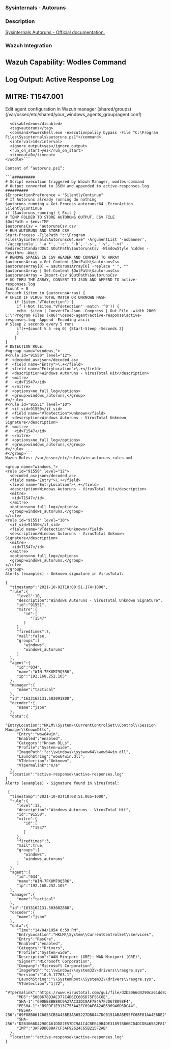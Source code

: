 ### Sysinternals - Autoruns
### Description

[Sysinternals Autoruns - Official documentation.](https://docs.microsoft.com/en-us/sysinternals/downloads/autoruns)

### Wazuh Integration
## Wazuh Capability: Wodles Command

## Log Output: Active Response Log

## MITRE: T1547.001

Edit agent configuration in Wazuh manager (shared/groups) (/var/ossec/etc/shared/your_windows_agents_group/agent.conf)

```<wodle name="command">
  <disabled>no</disabled>
  <tag>autoruns</tag>
  <command>Powershell.exe -executionpolicy bypass -File "C:\Program Files\Sysinternals\autoruns.ps1"</command>
  <interval>1d</interval>
  <ignore_output>yes</ignore_output>
  <run_on_start>yes</run_on_start>
  <timeout>0</timeout>
</wodle>```

Content of “autoruns.ps1”:

```##########
# Script execution triggered by Wazuh Manager, wodles-command
# Output converted to JSON and appended to active-responses.log
##########
$ErrorActionPreference = "SilentlyContinue"
# If Autoruns already running do nothing
$autoruns_running = Get-Process autorunsc64 -ErrorAction SilentlyContinue
if ($autoruns_running) { Exit }
# TEMP FOLDER TO STORE AUTORUNS OUTPUT, CSV FILE
$OutPath = $env:TMP
$autorunsCsv = 'autorunsCsv.csv'
# RUN AUTORUNS AND STORE CSV
Start-Process -FilePath "c:\Program Files\Sysinternals\Autorunsc64.exe" -ArgumentList '-nobanner', '/accepteula', '-a *', '-c', '-h', '-s', '-v', '-vt' -RedirectStandardOut $OutPath\$autorunsCsv -WindowStyle hidden -Passthru -Wait
# REMOVE SPACES IN CSV HEADER AND CONVERT TO ARRAY
$autorunsArray = Get-Content $OutPath\$autorunsCsv
$autorunsArray[0] = $autorunsArray[0] -replace " ", ""
$autorunsArray | Set-Content $OutPath\$autorunsCsv
$autorunsArray = Import-Csv $OutPath\$autorunsCsv
# GO THRU THE ARRAY, CONVERT TO JSON AND APPEND TO active-responses.log
$count = 0
Foreach ($item in $autorunsArray) {
# CHECK IF VIRUS TOTAL MATCH OR UNKNOWN HASH
    if ($item."VTdetection") {
     if (-Not ($item."VTdetection" -match '^0')) {
     echo  $item | ConvertTo-Json -Compress | Out-File -width 2000 C:\"Program Files (x86)"\ossec-agent\active-response\active-responses.log -Append -Encoding ascii
# Sleep 2 seconds every 5 runs
     if(++$count % 5 -eq 0) {Start-Sleep -Seconds 2}
     }
    }
}
# DETECTION RULE:
#<group name="windows,">
#<rule id="91550" level="12">
#  <decoded_as>json</decoded_as>
#  <field name="Entry">\.+</field>
#  <field name="EntryLocation">\.+</field>
#  <description>Windows Autoruns - VirusTotal Hit</description>
#  <mitre>
#   <id>T1547</id>
#  </mitre>
#  <options>no_full_log</options>
#  <group>windows_autoruns,</group>
#</rule>
#<rule id="91551" level="10">
#  <if_sid>91550</if_sid>
#  <field name="VTdetection">Unknown</field>
#  <description>Windows Autoruns - VirusTotal Unknown Signature</description>
#  <mitre>
#   <id>T1547</id>
#  </mitre>
#  <options>no_full_log</options>
#  <group>windows_autoruns,</group>
#</rule>
#</group>```
Wazuh Rules: /var/ossec/etc/rules/win_autoruns_rules.xml

<group name="windows,">
<rule id="91550" level="12">
  <decoded_as>json</decoded_as>
  <field name="Entry">\.+</field>
  <field name="EntryLocation">\.+</field>
  <description>Windows Autoruns - VirusTotal Hit</description>
  <mitre>
   <id>T1547</id>
  </mitre>
  <options>no_full_log</options>
  <group>windows_autoruns,</group>
</rule>
<rule id="91551" level="10">
  <if_sid>91550</if_sid>
  <field name="VTdetection">Unknown</field>
  <description>Windows Autoruns - VirusTotal Unknown Signature</description>
  <mitre>
   <id>T1547</id>
  </mitre>
  <options>no_full_log</options>
  <group>windows_autoruns,</group>
</rule>
</group>
Alerts (examples) - Unknown signature in VirusTotal:

{
  "timestamp":"2021-10-02T18:08:51.174+1000",
  "rule":{
     "level":10,
     "description":"Windows Autoruns - VirusTotal Unknown Signature",
     "id":"91551",
     "mitre":{
        "id":[
           "T1547"
        ]
     },
     "firedtimes":7,
     "mail":false,
     "groups":[
        "windows",
        "windows_autoruns"
     ]
  },
  "agent":{
     "id":"034",
     "name":"WIN-7FK8M79Q5R6",
     "ip":"192.168.252.105"
  },
  "manager":{
     "name":"tactical"
  },
  "id":"1633162131.503091800",
  "decoder":{
     "name":"json"
  },
  "data":{
     "EntryLocation":"HKLM\\System\\CurrentControlSet\\Control\\Session Manager\\KnownDlls",
     "Entry":"wow64win",
     "Enabled":"enabled",
     "Category":"Known DLLs",
     "Profile":"System-wide",
     "ImagePath":"c:\\windows\\syswow64\\wow64win.dll",
     "LaunchString":"wow64win.dll",
     "VTdetection":"Unknown",
     "VTpermalink":"n/a"
  },
  "location":"active-response\\active-responses.log"
}
Alerts (examples) - Signature found in VirusTotal:

 {
  "timestamp":"2021-10-02T18:08:51.065+1000",
  "rule":{
     "level":12,
     "description":"Windows Autoruns - VirusTotal Hit",
     "id":"91550",
     "mitre":{
        "id":[
           "T1547"
        ]
     },
     "firedtimes":3,
     "mail":true,
     "groups":[
        "windows",
        "windows_autoruns"
     ]
  },
  "agent":{
     "id":"034",
     "name":"WIN-7FK8M79Q5R6",
     "ip":"192.168.252.105"
  },
  "manager":{
     "name":"tactical"
  },
  "id":"1633162131.503082888",
  "decoder":{
     "name":"json"
  },
  "data":{
     "Time":"14/04/1954 6:59 PM",
     "EntryLocation":"HKLM\\System\\CurrentControlSet\\Services",
     "Entry":"RasGre",
     "Enabled":"enabled",
     "Category":"Drivers",
     "Profile":"System-wide",
     "Description":"WAN Miniport (GRE): WAN Miniport (GRE)",
     "Signer":"Microsoft Corporation",
     "Company":"Microsoft Corporation",
     "ImagePath":"c:\\windows\\system32\\drivers\\rasgre.sys",
     "Version":"10.0.17763.1",
     "LaunchString":"\\SystemRoot\\System32\\drivers\\rasgre.sys",
     "VTdetection":"1|72",
     "VTpermalink":"https://www.virustotal.com/gui/file/d2b3066d4290ca61dd82e57dc9a1c4cbee49b4de31897b86bcd4dcdb46582f81/detection",
     "MD5":"5008678D3AC377C4D6EC605D75F56C6E",
     "SHA-1":"690EB8BB80C9A27AC33DC8AF784A7F3D678098F4",
     "PESHA-1":"B9FDF1E913C753AA2FC69AF6A2AB596946D6DC44",
     "PESHA-256":"09F88B061C6055CB5A43BE3A565227DB8447DC0151ABABE95FC6BF81AA4E6DE2",
     "SHA-256":"D2B3066D4290CA61DD82E57DC9A1C4CBEE49B4DE31897B86BCD4DCDB46582F81",
     "IMP":"3AF9DD088A7CF3AF92624C65B215F2AB"
  },
  "location":"active-response\\active-responses.log"
}
